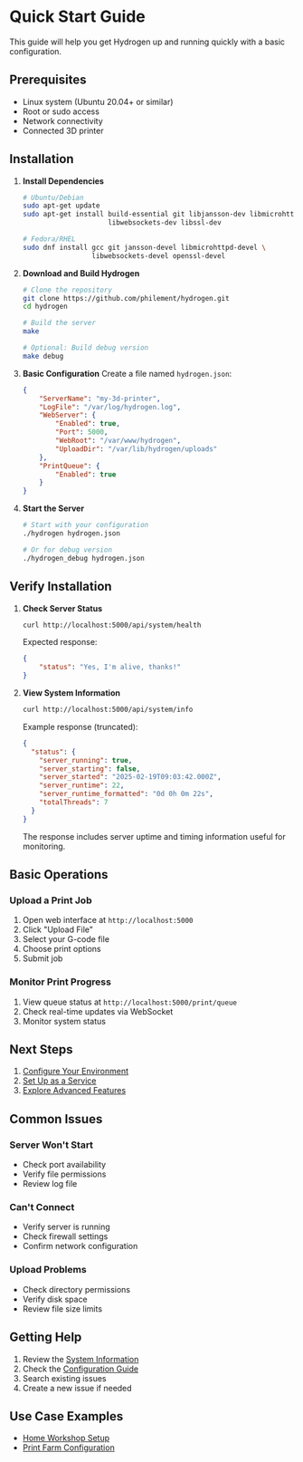 # Quick Start Guide

This guide will help you get Hydrogen up and running quickly with a basic configuration.

## Prerequisites

- Linux system (Ubuntu 20.04+ or similar)
- Root or sudo access
- Network connectivity
- Connected 3D printer

## Installation

1. **Install Dependencies**

   ```bash
   # Ubuntu/Debian
   sudo apt-get update
   sudo apt-get install build-essential git libjansson-dev libmicrohttpd-dev \
                        libwebsockets-dev libssl-dev

   # Fedora/RHEL
   sudo dnf install gcc git jansson-devel libmicrohttpd-devel \
                    libwebsockets-devel openssl-devel
   ```

2. **Download and Build Hydrogen**

   ```bash
   # Clone the repository
   git clone https://github.com/philement/hydrogen.git
   cd hydrogen

   # Build the server
   make

   # Optional: Build debug version
   make debug
   ```

3. **Basic Configuration**
   Create a file named `hydrogen.json`:

   ```json
   {
       "ServerName": "my-3d-printer",
       "LogFile": "/var/log/hydrogen.log",
       "WebServer": {
           "Enabled": true,
           "Port": 5000,
           "WebRoot": "/var/www/hydrogen",
           "UploadDir": "/var/lib/hydrogen/uploads"
       },
       "PrintQueue": {
           "Enabled": true
       }
   }
   ```

4. **Start the Server**

   ```bash
   # Start with your configuration
   ./hydrogen hydrogen.json

   # Or for debug version
   ./hydrogen_debug hydrogen.json
   ```

## Verify Installation

1. **Check Server Status**

   ```bash
   curl http://localhost:5000/api/system/health
   ```

   Expected response:

   ```json
   {
       "status": "Yes, I'm alive, thanks!"
   }
   ```

2. **View System Information**

   ```bash
   curl http://localhost:5000/api/system/info
   ```

   Example response (truncated):

   ```json
   {
     "status": {
       "server_running": true,
       "server_starting": false,
       "server_started": "2025-02-19T09:03:42.000Z",
       "server_runtime": 22,
       "server_runtime_formatted": "0d 0h 0m 22s",
       "totalThreads": 7
     }
   }
   ```

   The response includes server uptime and timing information useful for monitoring.

## Basic Operations

### Upload a Print Job

1. Open web interface at `http://localhost:5000`
2. Click "Upload File"
3. Select your G-code file
4. Choose print options
5. Submit job

### Monitor Print Progress

1. View queue status at `http://localhost:5000/print/queue`
2. Check real-time updates via WebSocket
3. Monitor system status

## Next Steps

1. [Configure Your Environment](../configuration.md)
2. [Set Up as a Service](../service.md)
3. [Explore Advanced Features](../reference/api.md)

## Common Issues

### Server Won't Start

- Check port availability
- Verify file permissions
- Review log file

### Can't Connect

- Verify server is running
- Check firewall settings
- Confirm network configuration

### Upload Problems

- Check directory permissions
- Verify disk space
- Review file size limits

## Getting Help

1. Review the [System Information](../reference/system_info.md)
2. Check the [Configuration Guide](../configuration.md)
3. Search existing issues
4. Create a new issue if needed

## Use Case Examples

- [Home Workshop Setup](./use-cases/home-workshop.md)
- [Print Farm Configuration](./use-cases/print-farm.md)

